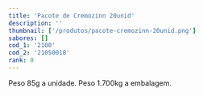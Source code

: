 ```yaml
---
title: 'Pacote de Cremozinn 20unid'
description: ''
thumbnail: ['/produtos/pacote-cremozinn-20unid.png']
sabores: []
cod_1: '2100'
cod_2: '21050010'
rank: 0
---
```

Peso 85g a unidade.
Peso 1.700kg a embalagem.